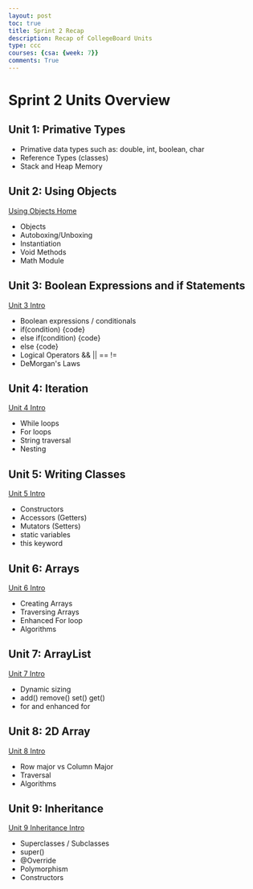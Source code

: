 ```yaml
---
layout: post
toc: true
title: Sprint 2 Recap
description: Recap of CollegeBoard Units
type: ccc
courses: {csa: {week: 7}}
comments: True
---
```


# Sprint 2 Units Overview
## Unit 1: Primative Types
- Primative data types such as: double, int, boolean, char
- Reference Types (classes)
- Stack and Heap Memory

## Unit 2: Using Objects
<a href="{{site.baseurl}}/csa/unit2/period3/home">Using Objects Home</a>
- Objects
- Autoboxing/Unboxing
- Instantiation 
- Void Methods
- Math Module

## Unit 3: Boolean Expressions and if Statements
<a href="{{site.baseurl}}/csa/unit3-p1/intro">Unit 3 Intro</a>
- Boolean expressions / conditionals
- if(condition) {code}
- else if(condition) {code}
- else {code}
- Logical Operators && || == !=
- DeMorgan's Laws

## Unit 4: Iteration
<a href="{{site.baseurl}}/csa/unit4-p1/">Unit 4 Intro</a>
- While loops
- For loops
- String traversal
- Nesting

## Unit 5: Writing Classes
<a href="{{site.baseurl}}/csa/period1/unit5/intro">Unit 5 Intro</a>
- Constructors
- Accessors (Getters)
- Mutators (Setters)
- static variables
- this keyword

## Unit 6: Arrays
<a href="{{site.baseurl}}/csa/unit6-p1/">Unit 6 Intro</a>
- Creating Arrays
- Traversing Arrays
- Enhanced For loop
- Algorithms

## Unit 7: ArrayList
<a href="{{site.baseurl}}/csa/unit7-p1/unit7-homepage">Unit 7 Intro</a>
- Dynamic sizing
- add() remove() set() get()
- for and enhanced for

## Unit 8: 2D Array
<a href="{{site.baseurl}}/unit8lesson-p1">Unit 8 Intro</a>
- Row major vs Column Major
- Traversal
- Algorithms

## Unit 9: Inheritance
<a href="{{site.baseurl}}/inheritance">Unit 9 Inheritance Intro</a>
- Superclasses / Subclasses
- super()
- @Override
- Polymorphism
- Constructors




